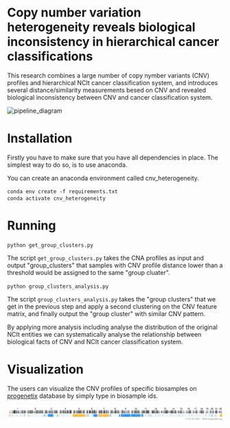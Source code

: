 # Copy number variation heterogeneity reveals biological inconsistency in hierarchical cancer classifications

This research combines a large number of copy nymber variants (CNV) profiles and hierarchical NCIt cancer classification system, and introduces several distance/similarity measurements besed on CNV and revealed biological inconsistency between CNV and cancer classification system.

![pipeline_diagram]([https://github.com/ziyingyang96/cnv-signature/blob/main/workflow.png](https://github.com/ziyingyang96/cnv-heterogeneity/blob/main/cnv-heterogeneity-workflow.png))


# Installation
Firstly you have to make sure that you have all dependencies in place. The simplest way to do so, is to use anaconda.

You can create an anaconda environment called cnv_heterogeneity.

```    
conda env create -f requirements.txt
conda activate cnv_heterogeneity
```

# Running

`python get_group_clusters.py`

The script `get_group_clusters.py` takes the CNA profiles as input and output "group_clusters" that samples with CNV profile distance lower than a threshold would be assigned to the same "group cluater".

`python group_clusters_analysis.py`

The script `group_clusters_analysis.py` takes the "group clusters" that we get in the previous step and apply a second clustering on the CNV feature matrix, and finally output the "group cluster" with similar CNV pattern. 

By applying more analysis including analyse the distribution of the original NCIt entities we can systematically analyse the relationship between biological facts of CNV and NCIt cancer classification system.


# Visualization

The users can visualize the CNV profiles of specific biosamples on [progenetix](https://progenetix.org/) database by simply type in biosample ids.

![sample plot](https://github.com/ziyingyang96/cnv-heterogeneity/blob/main/pgxbs-kftvgk90.png)
